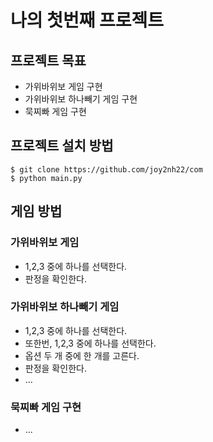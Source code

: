 # 나의 첫번째 프로젝트
## 프로젝트 목표
- 가위바위보 게임 구현
- 가위바위보 하나빼기 게임 구현
- 묵찌빠 게임 구현

## 프로젝트 설치 방법
```
$ git clone https://github.com/joy2nh22/com
$ python main.py
```

## 게임 방법
### 가위바위보 게임
- 1,2,3 중에 하나를 선택한다.
- 판정을 확인한다.

### 가위바위보 하나빼기 게임
- 1,2,3 중에 하나를 선택한다.
- 또한번, 1,2,3 중에 하나를 선택한다.
- 옵션 두 개 중에 한 개를 고른다.
- 판정을 확인한다.
- ...

### 묵찌빠 게임 구현
- ...
